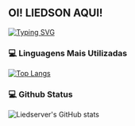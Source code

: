 ## OI! LIEDSON AQUI!

<a href="https://git.io/typing-svg"><img src="https://readme-typing-svg.demolab.com?font=Fira+Code&pause=1000&width=435&lines=Bem+vindo+ao+meu+repositorio" alt="Typing SVG" /></a>

<h3>💻 Linguagens Mais Utilizadas</h3>

[![Top Langs](https://github-readme-stats.vercel.app/api/top-langs/?username=liedserver&layout=compact)](https://github.com/liedserver/github-readme-stats)

<h3>💻 Github Status</h3>

![Liedserver's GitHub stats](https://github-readme-stats.vercel.app/api?username=liedserver&hide=contribs,prs)

